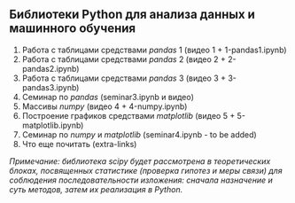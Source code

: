 
## Библиотеки Python для анализа данных и машинного обучения

1. Работа с таблицами средствами *pandas* 1 (видео 1 + 1-pandas1.ipynb)
2. Работа с таблицами средствами *pandas* 2 (видео 2 + 2-pandas2.ipynb)
3. Работа с таблицами средствами *pandas* 3 (видео 3 + 3-pandas3.ipynb)
4. Семинар по *pandas* (seminar3.ipynb и видео)
5. Массивы *numpy* (видео 4 + 4-numpy.ipynb)
6. Построение графиков средствами *matplotlib* (видео 5 + 5-matplotlib.ipynb)
7. Семинар по *numpy* и *matplotlib* (seminar4.ipynb - to be added)
8. Что еще почитать (extra-links)

*Примечание: библиотека *scipy* будет рассмотрена в теоретических блоках, посвященных статистике (проверка гипотез и меры связи) для соблюдения последовательности изложения: сначала назначение и суть методов, затем их реализация в Python.*